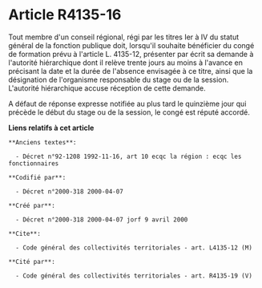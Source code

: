 # Article R4135-16

Tout membre d'un conseil régional, régi par les titres Ier à IV du statut général de la fonction publique doit, lorsqu'il
souhaite bénéficier du congé de formation prévu à l'article L. 4135-12, présenter par écrit sa demande à l'autorité
hiérarchique dont il relève trente jours au moins à l'avance en précisant la date et la durée de l'absence envisagée à ce
titre, ainsi que la désignation de l'organisme responsable du stage ou de la session. L'autorité hiérarchique accuse
réception de cette demande.

A défaut de réponse expresse notifiée au plus tard le quinzième jour qui précède le début du stage ou de la session, le congé
est réputé accordé.

**Liens relatifs à cet article**

	**Anciens textes**:

	  - Décret n°92-1208 1992-11-16, art 10 ecqc la région : ecqc les fonctionnaires

	**Codifié par**:

	  - Décret n°2000-318 2000-04-07

	**Créé par**:

	  - Décret n°2000-318 2000-04-07 jorf 9 avril 2000

	**Cite**:

	  - Code général des collectivités territoriales - art. L4135-12 (M)

	**Cité par**:

	  - Code général des collectivités territoriales - art. R4135-19 (V)
